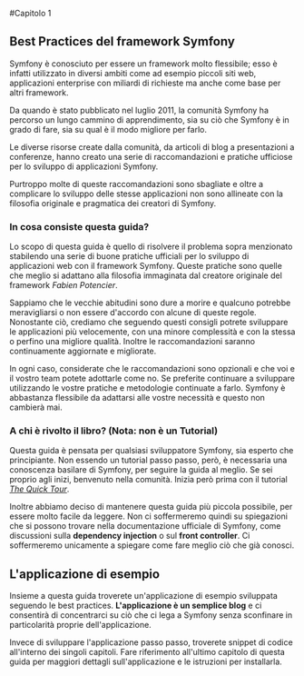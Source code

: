 #Capitolo 1
## Best Practices del framework Symfony

Symfony è conosciuto per essere un framework molto flessibile; esso è infatti utilizzato in diversi ambiti come ad esempio piccoli siti web, applicazioni enterprise con miliardi di richieste ma anche come base per altri framework.

Da quando è stato pubblicato nel luglio 2011, la comunità Symfony ha percorso un lungo cammino di apprendimento, sia su ciò che Symfony è in grado di fare, sia su qual è il modo migliore per farlo.


Le diverse risorse create dalla comunità, da articoli di blog a presentazioni a conferenze, hanno creato una serie di raccomandazioni e pratiche ufficiose per lo sviluppo di applicazioni Symfony.

Purtroppo molte di queste raccomandazioni sono sbagliate e oltre a complicare lo sviluppo delle stesse applicazioni non sono allineate con la filosofia originale e pragmatica dei creatori di Symfony.

### In cosa consiste questa guida?

Lo scopo di questa guida è quello di risolvere il problema sopra menzionato stabilendo una serie di buone pratiche ufficiali per lo sviluppo di applicazioni web con il framework Symfony. Queste pratiche sono quelle che meglio si adattano alla filosofia immaginata dal creatore originale del framework *Fabien Potencier*.

Sappiamo che le vecchie abitudini sono dure a morire e qualcuno potrebbe meravigliarsi o non essere d'accordo con alcune di queste regole. Nonostante ciò, crediamo che seguendo questi consigli potrete sviluppare le applicazioni più velocemente, con una minore complessità e con la stessa o perfino una migliore qualità. Inoltre le raccomandazioni saranno continuamente aggiornate e migliorate.


In ogni caso, considerate che le raccomandazioni sono opzionali e che voi e il vostro team potete adottarle come no. Se preferite continuare a sviluppare utilizzando le vostre pratiche e metodologie continuate a farlo. Symfony è abbastanza flessibile da adattarsi alle vostre necessità e questo non cambierà mai.


### A chi è rivolto il libro? (Nota: non è un Tutorial)
Questa guida è pensata per qualsiasi sviluppatore Symfony, sia esperto che principiante. Non essendo un tutorial passo passo, però, è necessaria una conoscenza basilare di Symfony, per seguire la guida al meglio. Se sei proprio agli inizi, benvenuto nella comunità. Inizia però prima con il tutorial [*The Quick Tour*](http://symfony.com/doc/current/quick_tour/the_big_picture.html). 

Inoltre abbiamo deciso di mantenere questa guida più piccola possibile, per essere molto facile da leggere. Non ci soffermeremo quindi su spiegazioni che si possono trovare nella documentazione ufficiale di Symfony, come discussioni sulla **dependency injection** o sul **front controller**. Ci soffermeremo unicamente a spiegare come fare meglio ciò che già conosci.

## L'applicazione di esempio
Insieme a questa guida troverete un'applicazione di esempio sviluppata seguendo le best practices. **L'applicazione è un semplice blog** e ci consentirà di concentrarci su ciò che ci lega a Symfony senza sconfinare in particolarità proprie dell'applicazione.

Invece di sviluppare l'applicazione passo passo, troverete snippet di codice all'interno dei singoli capitoli. Fare riferimento all'ultimo capitolo di questa guida per maggiori dettagli sull'applicazione e le istruzioni per installarla.


















